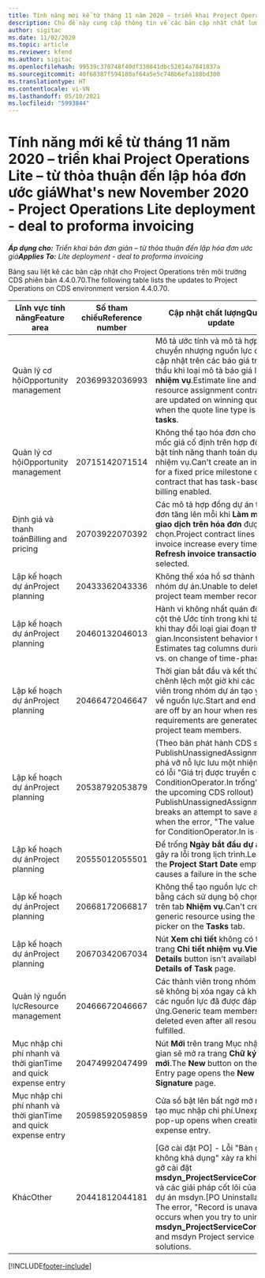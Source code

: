 ```yaml
---
title: Tính năng mới kể từ tháng 11 năm 2020 – triển khai Project Operations Lite – từ thỏa thuận đến lập hóa đơn ước giá
description: Chủ đề này cung cấp thông tin về các bản cập nhật chất lượng được cung cấp trong lần triển khai bản phát hành Project Operations Lite tháng 11 năm 2020 - từ thỏa thuận đến lập hóa đơn ước giá.
author: sigitac
ms.date: 11/02/2020
ms.topic: article
ms.reviewer: kfend
ms.author: sigitac
ms.openlocfilehash: 99539c378748f40df330841dbc52814a7841837a
ms.sourcegitcommit: 40f68387f594180af64a5e5c748b6efa188bd300
ms.translationtype: HT
ms.contentlocale: vi-VN
ms.lasthandoff: 05/10/2021
ms.locfileid: "5993844"
---
```

# <a name="whats-new-november-2020---project-operations-lite-deployment---deal-to-proforma-invoicing"></a><span data-ttu-id="72d56-103">Tính năng mới kể từ tháng 11 năm 2020 – triển khai Project Operations Lite – từ thỏa thuận đến lập hóa đơn ước giá</span><span class="sxs-lookup"><span data-stu-id="72d56-103">What's new November 2020 - Project Operations Lite deployment - deal to proforma invoicing</span></span>

<span data-ttu-id="72d56-104">_**Áp dụng cho:** Triển khai bản đơn giản – từ thỏa thuận đến lập hóa đơn ước giá_</span><span class="sxs-lookup"><span data-stu-id="72d56-104">_**Applies To:** Lite deployment - deal to proforma invoicing_</span></span>

<span data-ttu-id="72d56-105">Bảng sau liệt kê các bản cập nhật cho Project Operations trên môi trường CDS phiên bản 4.4.0.70.</span><span class="sxs-lookup"><span data-stu-id="72d56-105">The following table lists the updates to Project Operations on CDS environment version 4.4.0.70.</span></span>

| <span data-ttu-id="72d56-106">Lĩnh vực tính năng</span><span class="sxs-lookup"><span data-stu-id="72d56-106">Feature area</span></span>                 | <span data-ttu-id="72d56-107">Số tham chiếu</span><span class="sxs-lookup"><span data-stu-id="72d56-107">Reference number</span></span> | <span data-ttu-id="72d56-108">Cập nhật chất lượng</span><span class="sxs-lookup"><span data-stu-id="72d56-108">Quality update</span></span>                                                                                                                                                                    |
|------------------------------|------------------|-----------------------------------------------------------------------------------------------------------------------------------------------------------------------------------|
| <span data-ttu-id="72d56-109">  Quản lý cơ hội</span><span class="sxs-lookup"><span data-stu-id="72d56-109">Opportunity management</span></span>       | <span data-ttu-id="72d56-110">2036993</span><span class="sxs-lookup"><span data-stu-id="72d56-110">2036993</span></span>          | <span data-ttu-id="72d56-111">Mô tả ước tính và mô tả hợp đồng chuyển nhượng nguồn lực được cập nhật trên các báo giá trúng thầu khi loại mô tả báo giá là **Tất cả nhiệm vụ**.</span><span class="sxs-lookup"><span data-stu-id="72d56-111">Estimate line and resource   assignment contract lines are updated on winning quotes when the quote line   type is **All tasks**.</span></span>                                                 |
| <span data-ttu-id="72d56-112">  Quản lý cơ hội</span><span class="sxs-lookup"><span data-stu-id="72d56-112">Opportunity management</span></span>       | <span data-ttu-id="72d56-113">2071514</span><span class="sxs-lookup"><span data-stu-id="72d56-113">2071514</span></span>          | <span data-ttu-id="72d56-114">Không thể tạo hóa đơn cho một mốc giá cố định trên hợp đồng đã bật tính năng thanh toán dựa trên nhiệm vụ.</span><span class="sxs-lookup"><span data-stu-id="72d56-114">Can't create an invoice for a   fixed price milestone on a contract that has task-based billing enabled.</span></span>                                                                          |
| <span data-ttu-id="72d56-115">Định giá và thanh toán</span><span class="sxs-lookup"><span data-stu-id="72d56-115">Billing and pricing</span></span>          | <span data-ttu-id="72d56-116">2070392</span><span class="sxs-lookup"><span data-stu-id="72d56-116">2070392</span></span>          | <span data-ttu-id="72d56-117">Các mô tả hợp đồng dự án trên hóa đơn tăng lên mỗi khi **Làm mới các giao dịch trên hóa đơn** được chọn.</span><span class="sxs-lookup"><span data-stu-id="72d56-117">Project contract lines on the   invoice increase every time **Refresh invoice transactions** is   selected.</span></span>                                                                       |
| <span data-ttu-id="72d56-118">Lập kế hoạch dự án</span><span class="sxs-lookup"><span data-stu-id="72d56-118">Project planning</span></span>             | <span data-ttu-id="72d56-119">2043336</span><span class="sxs-lookup"><span data-stu-id="72d56-119">2043336</span></span>          | <span data-ttu-id="72d56-120">Không thể xóa hồ sơ thành viên nhóm dự án.</span><span class="sxs-lookup"><span data-stu-id="72d56-120">Unable to delete a project team member record.</span></span>                                                                                                                                    |
| <span data-ttu-id="72d56-121">Lập kế hoạch dự án</span><span class="sxs-lookup"><span data-stu-id="72d56-121">Project planning</span></span>             | <span data-ttu-id="72d56-122">2046013</span><span class="sxs-lookup"><span data-stu-id="72d56-122">2046013</span></span>          | <span data-ttu-id="72d56-123">Hành vi không nhất quán đối với cột thẻ Ước tính trong khi tải so với khi thay đổi loại giai đoạn thời gian.</span><span class="sxs-lookup"><span data-stu-id="72d56-123">Inconsistent behavior for   Estimates tag columns during load vs. on change of time-phase type.</span></span>                                                                                   |
| <span data-ttu-id="72d56-124">Lập kế hoạch dự án</span><span class="sxs-lookup"><span data-stu-id="72d56-124">Project planning</span></span>             | <span data-ttu-id="72d56-125">2046647</span><span class="sxs-lookup"><span data-stu-id="72d56-125">2046647</span></span>          | <span data-ttu-id="72d56-126">Thời gian bắt đầu và kết thúc bị chênh lệch một giờ khi các thành viên trong nhóm dự án tạo yêu cầu về nguồn lực.</span><span class="sxs-lookup"><span data-stu-id="72d56-126">Start and end times are off by   an hour when resource requirements are generated from project team members.</span></span>                                                                      |
| <span data-ttu-id="72d56-127">Lập kế hoạch dự án</span><span class="sxs-lookup"><span data-stu-id="72d56-127">Project planning</span></span>             | <span data-ttu-id="72d56-128">2053879</span><span class="sxs-lookup"><span data-stu-id="72d56-128">2053879</span></span>          | <span data-ttu-id="72d56-129">(Theo bản phát hành CDS sắp tới) PublishUnassignedAssignments phá vỡ nỗ lực lưu một nhiệm vụ khi có lỗi "Giá trị được truyền cho ConditionOperator.In trống".</span><span class="sxs-lookup"><span data-stu-id="72d56-129">(Per the upcoming CDS   rollout)   PublishUnassignedAssignments   breaks an attempt to save a task when  the error, "The   value passed for ConditionOperator.In is   empty."</span></span> |
| <span data-ttu-id="72d56-130">Lập kế hoạch dự án</span><span class="sxs-lookup"><span data-stu-id="72d56-130">Project planning</span></span>             | <span data-ttu-id="72d56-131">2055501</span><span class="sxs-lookup"><span data-stu-id="72d56-131">2055501</span></span>          | <span data-ttu-id="72d56-132">Để trống **Ngày bắt đầu dự án** sẽ gây ra lỗi trong lịch trình.</span><span class="sxs-lookup"><span data-stu-id="72d56-132">Leaving the **Project Start   Date** empty causes a failure in the schedule.</span></span>                                                                                                      |
| <span data-ttu-id="72d56-133">Lập kế hoạch dự án</span><span class="sxs-lookup"><span data-stu-id="72d56-133">Project planning</span></span>             | <span data-ttu-id="72d56-134">2066817</span><span class="sxs-lookup"><span data-stu-id="72d56-134">2066817</span></span>          | <span data-ttu-id="72d56-135">Không thể tạo nguồn lực chung bằng cách sử dụng bộ chọn người trên tab **Nhiệm vụ**.</span><span class="sxs-lookup"><span data-stu-id="72d56-135">Can't create a generic   resource   using the people picker on   the **Tasks** tab.</span></span>                                                                                               |
| <span data-ttu-id="72d56-136">Lập kế hoạch dự án</span><span class="sxs-lookup"><span data-stu-id="72d56-136">Project planning</span></span>             | <span data-ttu-id="72d56-137">2067034</span><span class="sxs-lookup"><span data-stu-id="72d56-137">2067034</span></span>          | <span data-ttu-id="72d56-138">Nút **Xem chi tiết** không có trên trang **Chi tiết nhiệm vụ**.</span><span class="sxs-lookup"><span data-stu-id="72d56-138">**View Details** button isn't available on the **Details of Task** page.</span></span>                                                                                                         |
| <span data-ttu-id="72d56-139">Quản lý nguồn lực</span><span class="sxs-lookup"><span data-stu-id="72d56-139">Resource management</span></span>          | <span data-ttu-id="72d56-140">2046667</span><span class="sxs-lookup"><span data-stu-id="72d56-140">2046667</span></span>          | <span data-ttu-id="72d56-141">Các thành viên trong nhóm chung sẽ không bị xóa ngay cả khi tất cả các nguồn lực đã được đáp ứng.</span><span class="sxs-lookup"><span data-stu-id="72d56-141">Generic team members aren't   deleted even after all resources are fulfilled.</span></span>                                                                                                     |
| <span data-ttu-id="72d56-142">Mục nhập chi phí nhanh và thời gian</span><span class="sxs-lookup"><span data-stu-id="72d56-142">Time and quick expense entry</span></span> | <span data-ttu-id="72d56-143">2047499</span><span class="sxs-lookup"><span data-stu-id="72d56-143">2047499</span></span>          | <span data-ttu-id="72d56-144">Nút **Mới** trên trang Mục nhập thời gian sẽ mở ra trang **Chữ ký email mới**.</span><span class="sxs-lookup"><span data-stu-id="72d56-144">The **New** button on the Time   Entry page opens the **New Email Signature** page.</span></span>                                                                                               |
| <span data-ttu-id="72d56-145">Mục nhập chi phí nhanh và thời gian</span><span class="sxs-lookup"><span data-stu-id="72d56-145">Time and quick expense entry</span></span> | <span data-ttu-id="72d56-146">2059859</span><span class="sxs-lookup"><span data-stu-id="72d56-146">2059859</span></span>          | <span data-ttu-id="72d56-147">Cửa sổ bật lên bất ngờ mở ra khi tạo mục nhập chi phí.</span><span class="sxs-lookup"><span data-stu-id="72d56-147">Unexpected   pop-up opens when creating an expense entry.</span></span>                                                                                                                         |
| <span data-ttu-id="72d56-148">Khác</span><span class="sxs-lookup"><span data-stu-id="72d56-148">Other</span></span>                        | <span data-ttu-id="72d56-149">2044181</span><span class="sxs-lookup"><span data-stu-id="72d56-149">2044181</span></span>          | <span data-ttu-id="72d56-150">[Gỡ cài đặt PO] - Lỗi "Bản ghi không khả dụng" xảy ra khi bạn cố gỡ cài đặt **msdyn_ProjectServiceCore_Patch** và các giải pháp cốt lõi của Dịch vụ dự án msdyn.</span><span class="sxs-lookup"><span data-stu-id="72d56-150">[PO Uninstallation] - The error,   "Record is unavailable" occurs when you try to uninstall   **msdyn_ProjectServiceCore_Patch** and msdyn Project service core solutions.</span></span>        |


[!INCLUDE[footer-include](../../includes/footer-banner.md)]
